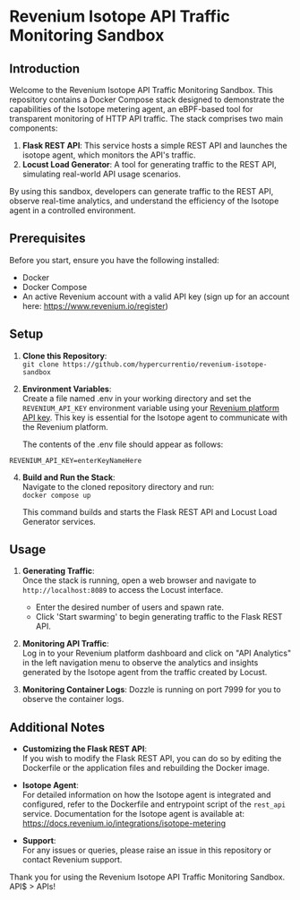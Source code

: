 # Revenium Isotope API Traffic Monitoring Sandbox

## Introduction

Welcome to the Revenium Isotope API Traffic Monitoring Sandbox. This repository contains a Docker Compose stack designed to demonstrate the capabilities of the Isotope metering agent, an eBPF-based tool for transparent monitoring of HTTP API traffic. The stack comprises two main components:

1. **Flask REST API**: This service hosts a simple REST API and launches the isotope agent, which monitors the API's traffic.
2. **Locust Load Generator**: A tool for generating traffic to the REST API, simulating real-world API usage scenarios.

By using this sandbox, developers can generate traffic to the REST API, observe real-time analytics, and understand the efficiency of the Isotope agent in a controlled environment.

## Prerequisites

Before you start, ensure you have the following installed:

- Docker
- Docker Compose
- An active Revenium account with a valid API key (sign up for an account here: https://www.revenium.io/register)

## Setup

1. **Clone this Repository**:  
   `git clone https://github.com/hypercurrentio/revenium-isotope-sandbox`
   
2. **Environment Variables**:  
   Create a file named .env in your working directory and set the `REVENIUM_API_KEY` environment variable using your [Revenium platform API key](https://docs.revenium.io/user-guide/manage/external-configurations/api-integration-keys). This key is essential for the Isotope agent to communicate with the Revenium platform.

   The contents of the .env file should appear as follows:

```
REVENIUM_API_KEY=enterKeyNameHere
```

4. **Build and Run the Stack**:  
   Navigate to the cloned repository directory and run:  
   `docker compose up `

   This command builds and starts the Flask REST API and Locust Load Generator services.

## Usage

1. **Generating Traffic**:  
   Once the stack is running, open a web browser and navigate to `http://localhost:8089` to access the Locust interface.
   
   - Enter the desired number of users and spawn rate.
   - Click 'Start swarming' to begin generating traffic to the Flask REST API.

2. **Monitoring API Traffic**:  
   Log in to your Revenium platform dashboard and click on "API Analytics" in the left navigation menu to observe the analytics and insights generated by the Isotope agent from the traffic created by Locust.

3. **Monitoring Container Logs**:
  Dozzle is running on port 7999 for you to observe the container logs.   

## Additional Notes

- **Customizing the Flask REST API**:  
  If you wish to modify the Flask REST API, you can do so by editing the Dockerfile or the application files and rebuilding the Docker image.

- **Isotope Agent**:  
  For detailed information on how the Isotope agent is integrated and configured, refer to the Dockerfile and entrypoint script of the `rest_api` service.  Documentation for the Isotope agent is available at: https://docs.revenium.io/integrations/isotope-metering

- **Support**:  
  For any issues or queries, please raise an issue in this repository or contact Revenium support.

Thank you for using the Revenium Isotope API Traffic Monitoring Sandbox. API$ > APIs!

